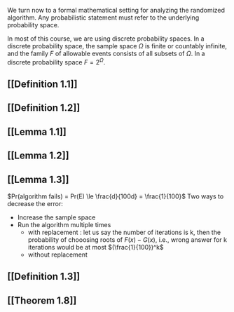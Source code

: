 We turn now to a formal mathematical setting for analyzing the randomized algorithm. Any probabilistic statement must refer to the underlying probability space.

In most of this course, we are using discrete probability spaces. In a discrete probability space, the sample space $\Omega$ is finite or countably infinite, and the family $F$ of allowable events consists of all subsets of $\Omega$. In a discrete probability space $F=2^\Omega$.

## [[Definition 1.1]]
## [[Definition 1.2]]
## [[Lemma 1.1]]
## [[Lemma 1.2]]
## [[Lemma 1.3]]

$Pr(algorithm fails) = Pr(E) \le \frac{d}{100d} = \frac{1}{100}$
Two ways to decrease the error:
- Increase the sample space
- Run the algorithm multiple times
	- with replacement : let us say the number of iterations is k, then the probability of chooosing roots of $F(x)-G(x)$, i.e., wrong answer for k iterations would be at most $(\frac{1}{100})^k$ 
	- without replacement

## [[Definition 1.3]]
## [[Theorem 1.8]]

